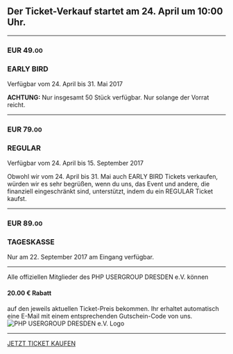 
<h2 class="text-center">Der Ticket-Verkauf startet am 24. April um 10:00 Uhr.</h2>

<hr class="blockspace">

<div class="tickets">
	<div class="row">
		<div class="col-xs-12 col-sm-4 col-md-3">
			<h3>EUR 49.<small>00</small></h3>	
		</div>
		<div class="col-xs-12 col-sm-8 col-md-9">
			<h3>EARLY BIRD</h3>
			<p class="text-muted">Verfügbar vom 24. April bis 31. Mai 2017</p>
			<p><b class="text-danger">ACHTUNG:</b> Nur insgesamt 50 Stück verfügbar. Nur solange der Vorrat reicht.</p>
		</div>
	</div>
	<hr class="blockspace">
	<div class="row">
		<div class="col-xs-12 col-sm-4 col-md-3">
			<h3>EUR 79.<small>00</small></h3>	
		</div>
		<div class="col-xs-12 col-sm-8 col-md-9">
			<h3>REGULAR</h3>
			<p class="text-muted">Verfügbar vom 24. April bis 15. September 2017</p>
			<p>
				Obwohl wir vom 24. April bis 31. Mai auch EARLY BIRD Tickets verkaufen, würden wir es sehr begrüßen, 
				wenn du uns, das Event und andere, die finanziell eingeschränkt sind, unterstützt, indem du ein REGULAR Ticket kaufst.
			</p>
		</div>
	</div>
	<hr class="blockspace">
	<div class="row">
		<div class="col-xs-12 col-sm-4 col-md-3">
			<h3>EUR 89.<small>00</small></h3>	
		</div>
		<div class="col-xs-12 col-sm-8 col-md-9">
			<h3>TAGESKASSE</h3>
			<p class="text-muted">Nur am 22. September 2017 am Eingang verfügbar.</p>
		</div>
	</div>
</div>

<hr class="blockspace">

<div class="row">
	<div class="col-xs-12 col-sm-12 col-md-9 col-lg-10 text-center">
		Alle offiziellen Mitglieder des PHP USERGROUP DRESDEN e.V. können 
		<h4 class="text-center">
			20.00 &euro; Rabatt
		</h4>
		auf den jeweils aktuellen Ticket-Preis bekommen. 
		Ihr erhaltet automatisch eine E-Mail mit einem entsprechenden Gutschein-Code von uns. 
	</div>
	<div class="hidden-xs hidden-sm col-md-3 col-lg-2">
		<img src="@baseUrl@/images/logo.png" class="img-responsive" alt="PHP USERGROUP DRESDEN e.V. Logo">
	</div>
</div>

<hr class="blockspace">

<div class="text-center">
	<a name="buy-btn"></a>
	<a href="https://www.eventbrite.com/e/php-developer-day-2017-tickets-33522252961?aff=website" target="_blank" title="JETZT TICKET KAUFEN" class="blockspace btn btn-block btn-success btn-lg text-uppercase">
		<i class="fa fa-ticket"></i> JETZT TICKET KAUFEN <i class="fa fa-ticket"></i>
	</a>
</div>
